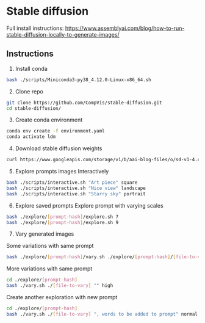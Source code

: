 # Stable diffusion

Full install instructions:
https://www.assemblyai.com/blog/how-to-run-stable-diffusion-locally-to-generate-images/

## Instructions

1. Install conda
```sh
bash ./scripts/Miniconda3-py38_4.12.0-Linux-x86_64.sh
```

2. Clone repo
```sh
git clone https://github.com/CompVis/stable-diffusion.git
cd stable-diffusion/
```

3. Create conda environment
```sh
conda env create -f environment.yaml
conda activate ldm
```

4. Download stable diffusion weights
```sh
curl https://www.googleapis.com/storage/v1/b/aai-blog-files/o/sd-v1-4.ckpt?alt=media > sd-v1-4.ckpt
```

5. Explore prompts images
Interactively
```sh
bash ./scripts/interactive.sh "Art piece" square
bash ./scripts/interactive.sh "Nice view" landscape
bash ./scripts/interactive.sh "Starry sky" portrait
```

6. Explore saved prompts
Explore prompt with varying scales
```sh
bash ./explore/[prompt-hash]/explore.sh 7
bash ./explore/[prompt-hash]/explore.sh 9
```

7. Vary generated images

Some variations with same prompt
```sh
bash ./explore/[prompt-hash]/vary.sh ./explore/[prompt-hash]/[file-to-vary].png "" normal
```

More variations with same prompt
```sh
cd ./explore/[prompt-hash]
bash ./vary.sh ./[file-to-vary] "" high
```

Create another exploration with new prompt
```sh
cd ./explore/[prompt-hash]
bash ./vary.sh ./[file-to-vary] ", words to be added to prompt" normal
```
